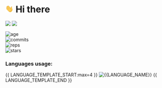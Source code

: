 # <img src="https://raw.githubusercontent.com/REgorion/REgorion/main/wave.gif" width="25px"> Hi there 
<!--[![Anurag's GitHub stats](https://github-readme-stats.vercel.app/api?username=REgorion)](https://github.com/anuraghazra/github-readme-stats)-->
<img src="https://visitor-badge.glitch.me/badge?page_id=REgorion.visitor-badge&color=5194f0" /> <img src="https://img.shields.io/github/followers/REgorion?style=social" />

![age](https://img.shields.io/static/v1?style=for-the-badge&label=Account%20age%3A&color=555&labelColor=%23ffd33d&message={{ACCOUNT_AGE:uri}}%20years)<br/>
![commits](https://img.shields.io/static/v1?style=for-the-badge&label=Total%20commits%3A&color=555&labelColor=%230366d6&message={{COMMITS}})<br/>
![reps](https://img.shields.io/static/v1?style=for-the-badge&label=Repositories%3A&color=555&labelColor=%236a737d&message={{REPOSITORIES}})<br/>
![stars](https://img.shields.io/static/v1?style=for-the-badge&label=Stars%3A&color=555&labelColor=%23fff5b1&message={{STARS}}%20recived)<br/>

### Languages usage:
{{ LANGUAGE_TEMPLATE_START:max=4 }}
![{{LANGUAGE_NAME}}](https://img.shields.io/static/v1?style=flat&label={{LANGUAGE_NAME:uri}}&color=555&labelColor={{LANGUAGE_COLOR:uri}}&message={{LANGUAGE_PERCENT:uri}}%25)
{{ LANGUAGE_TEMPLATE_END }}


